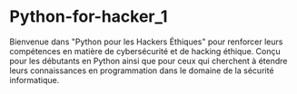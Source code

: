 # Python-for-hacker_1
Bienvenue dans "Python pour les Hackers Éthiques" pour renforcer leurs compétences en matière de cybersécurité et de hacking éthique. Conçu pour les débutants en Python ainsi que pour ceux qui cherchent à étendre leurs connaissances en programmation dans le domaine de la sécurité informatique.
